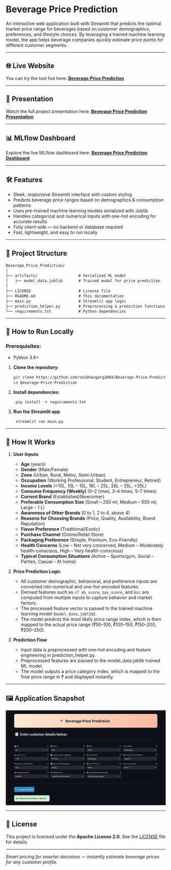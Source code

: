 # Beverage Price Prediction

An interactive web application built with Streamlit that predicts the optimal market price range for beverages based on customer demographics, preferences, and lifestyle choices. By leveraging a trained machine learning model, the app helps beverage companies quickly estimate price points for different customer segments.

---

## 🌐 Live Website
You can try the tool live here: **[Beverage Price Prediction](https://vaibhav-project-beverage-price-prediction.streamlit.app/)**

---

## 🎥 Presentation
Watch the full project presentation here: **[Beverage Price Prediction Presentation](https://vaibhav-project.my.canva.site/beverage-price-prediction-presentation)**

---

## 📊 MLflow Dashboard
Explore the live MLflow dashboard here: **[Beverage Price Prediction Dashboard](https://dagshub.com/vaibhavgarg152004/mlflow-Beverage.mlflow/#/experiments/0)**

---

## 🛠 Features  
- Sleek, responsive Streamlit interface with custom styling 
- Predicts beverage price ranges based on demographics & consumption patterns  
- Uses pre-trained machine learning models serialized with Joblib 
- Handles categorical and numerical inputs with one-hot encoding for accurate results
- Fully client-side — no backend or database required
- Fast, lightweight, and easy to run locally

---

## 📂 Project Structure

```
Beverage_Price_Prediction/
│
├── artifacts/                  # Serialized ML model
│   ├── model_data.joblib       # Trained model for price prediction
│
├── LICENSE                     # License file
├── README.md                   # This documentation
├── main.py                     # Streamlit app logic
├── prediction_helper.py        # Preprocessing & prediction functions
└── requirements.txt            # Python dependencies
```

---

## 🚀 How to Run Locally  
### Prerequisites:  
- Python 3.8+

1. **Clone the repository**:
   ```bash
   git clone https://github.com/vaibhavgarg2004/Beverage-Price-Prediction.git
   cd Beverage-Price-Prediction
   ```
2. **Install dependencies**:   
   ```commandline
    pip install -r requirements.txt
   ```
5. **Run the Streamlit app**:   
   ```commandline
    streamlit run main.py
   ```

---

## 🧠 How It Works

1. **User Inputs**  
   - **Age** (years)  
    - **Gender** (Male/Female)  
    - **Zone** (Urban, Rural, Metro, Semi-Urban)  
    - **Occupation** (Working Professional, Student, Entrepreneur, Retired)  
    - **Income Levels** (<10L, 10L – 15L, 16L – 25L, 26L – 35L, >35L)  
    - **Consume Frequency (Weekly)** (0–2 times, 3–4 times, 5–7 times)  
    - **Current Brand** (Established/Newcomer)  
    - **Preferable Consumption Size** (Small – 250 ml, Medium – 500 ml, Large – 1 L)  
    - **Awareness of Other Brands** (0 to 1, 2 to 4, above 4)  
    - **Reasons for Choosing Brands** (Price, Quality, Availability, Brand Reputation)  
    - **Flavor Preference** (Traditional/Exotic)  
    - **Purchase Channel** (Online/Retail Store)  
    - **Packaging Preference** (Simple, Premium, Eco-Friendly)  
    - **Health Concerns** (Low – Not very concerned, Medium – Moderately health-conscious, High – Very health-conscious)  
    - **Typical Consumption Situations** (Active – Sports/gym, Social – Parties, Casual – At home) 

2. **Price Prediction Logic**  
   - All customer demographic, behavioral, and preference inputs are converted into numerical and one-hot encoded features.  
   - Derived features such as `cf_ab_score`, `zas_score`, and `bsi` are computed from multiple inputs to capture behavior and   market factors.  
   - The processed feature vector is passed to the trained machine learning model (`model_data.joblib`).  
   - The model predicts the most likely price range index, which is then mapped to the actual price range (₹50–100, ₹100–150, ₹150–200, ₹200–250).  

3. **Prediction Flow**  
   - Input data is preprocessed with one-hot encoding and feature engineering in prediction_helper.py.
   - Preprocessed features are passed to the model_data.joblib trained ML model.
   - The model outputs a price category index, which is mapped to the final price range in ₹ and displayed instantly.

---
   
## 🖼️ Application Snapshot

![Application UI](beverage_price_predictor_ui.png)

---

## 📄 License
This project is licensed under the **Apache License 2.0**. See the [LICENSE](./LICENSE) file for details.

---

*Smart pricing for smarter decisions — instantly estimate beverage prices for any customer profile.*
